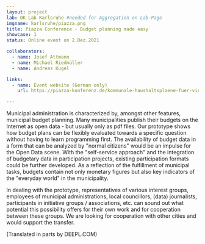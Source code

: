 ```yaml
---
layout: project
lab: OK Lab Karlsruhe #needed for Aggregation on Lab-Page
imgname: karlsruhe/piazza.png
title: Piazza Conference - Budget planning made easy
showcase: 1
status: Online event on 2.Dez.2021

collaborators:
  - name: Josef Attmann
  - name: Michael Riedmüller
  - name: Andreas Kugel

links:
  - name: Event website (German only)
    url: https://piazza-konferenz.de/kommunale-haushaltsplaene-fuer-viele-zugaenglich-machen/

---
```


Municipal administration is characterized by, amongst other features, municipal budget planning. Many municipalities publish their budgets on the Internet as open data - but usually only as pdf files. Our prototype shows how budget plans can be flexibly evaluated towards a specific question without having to learn programming first. The availability of budget data in a form that can be analyzed by "normal citizens" would be an impulse for the Open Data scene. With the "self-service approach" and the integration of budgetary data in participation projects, existing participation formats could be further developed. As a reflection of the fulfillment of municipal tasks, budgets contain not only monetary figures but also key indicators of the "everyday world" in the municipality.

In dealing with the prototype, representatives of various interest groups, employees of municipal administrations, local councillors, (data) journalists, participants in initiative groups / associations, etc. can sound out what potential this possibility offers for their own work and for cooperation between these groups. We are looking for cooperation with other cities and would support the transfer.

(Translated in parts by DEEPL.COM)
